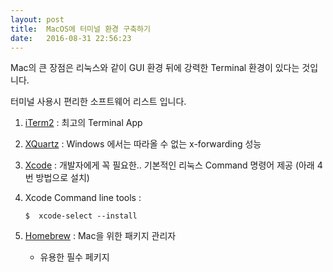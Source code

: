 ```yaml
---
layout: post
title:  MacOS에 터미널 환경 구축하기
date:   2016-08-31 22:56:23
---
```


Mac의 큰 장점은 리눅스와 같이 GUI 환경 뒤에 강력한 Terminal 환경이 있다는 것입니다.

터미널 사용시 편리한 소프트웨어 리스트 입니다.


1. [iTerm2][1] : 최고의 Terminal App

1. [XQuartz][2] : Windows 에서는 따라올 수 없는 x-forwarding 성능

1. [Xcode][3] : 개발자에게 꼭 필요한.. 기본적인 리눅스 Command 명령어 제공 (아래 4번 방법으로 설치)

1. Xcode Command line tools :

    ```
    $  xcode-select --install
    ```
    
1. [Homebrew][4] : Mac을 위한 패키지 관리자

   - 유용한 필수 페키지

[1]:	http://iterm2.com/
[2]:	http://xquartz.macosforge.org/landing/
[3]:	https://itunes.apple.com/kr/app/xcode/id497799835?mt=12
[4]:	http://brew.sh/index_ko.html